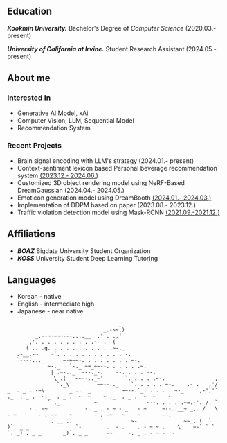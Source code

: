 ## Education
***Kookmin University.*** Bachelor's Degree of *Computer Science* (2020.03.- present)

***University of California at Irvine.*** Student Research Assistant (2024.05.- present) 

## About me
### Interested In
- Generative AI Model, xAi
- Computer Vision, LLM, Sequential Model
- Recommendation System

### Recent Projects
- Brain signal encoding with LLM's strategy (2024.01.- present)
- Context-sentiment lexicon based Personal beverage recommendation system [(2023.12.- 2024.06.)](https://github.com/D-LINK-alpha)
- Customized 3D object rendering model using NeRF-Based DreamGaussian (2024.04.- 2024.05.)
- Emoticon generation model using DreamBooth [(2024.01.- 2024.03.)](https://github.com/kmuhan/22_MiniProject_EmoticonGenerator)
- Implementation of DDPM based on paper (2023.08.- 2023.12.)
- Traffic violation detection model using Mask-RCNN [(2021.09.-2021.12.)](https://github.com/kmuhan/kmuhan-2021tvaihackathon)

## Affiliations
- ***BOAZ*** Bigdata University Student Organization
- ***KOSS*** University Student Deep Learning Tutoring

## Languages
- Korean - native
- English - intermediate high
- Japanese - near native
```
                                    _
                               _.-~~.)
         _.--~~~~~---....__  .' . .,'
       ,'. . . . . . . . . .~- ._ (
      ( .. .g. . . . . . . . . . .~-._
   .~__.-~    ~`. . . . . . . . . . . -.
   `----..._      ~-=~~-. . . . . . . . ~-.
             ~-._   `-._ ~=_~~--. . . . . .~.
              | .~-.._  ~--._-.    ~-. . . . ~-.
               \ .(   ~~--.._~'       `. . . . .~-.                ,
                `._\         ~~--.._    `. . . . . ~-.    .- .   ,'/
_  . _ . -~\        _ ..  _          ~~--.`_. . . . . ~-_     ,-','`  ._  . _ . -~._  . _ . -~ -~    ~ ._  . _ . -~ -~    ~ 
             ` ._           ~                ~--. . . . .~=.-'. /. `
       - . -~            -. _ . - ~ - _   - ~     ~--..__~ _,. /   \  - ~       - . -~    ~       - . -~   ~    ~       - . 
              . __ ..                   ~-               ~~_. (  `
)`. _ _               `-       ..  - .    . - ~ ~ .    \    ~-` ` `  `. _)`. _ _       _)`. _ _      -~     -. _ . - ~ -  ~ 
```
